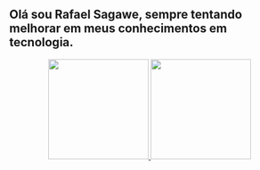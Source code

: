 ## Olá sou Rafael Sagawe, sempre tentando melhorar em meus conhecimentos em tecnologia.

<div align="center">
  <a href="https://github.com/rafaelsagawe">
  <img height="180em" src="https://github-readme-stats.vercel.app/api?username=rafaelsagawe&show_icons=true&theme=dracula&include_all_commits=true&count_private=true"/>
  <img height="180em" src="https://github-readme-stats.vercel.app/api/top-langs/?username=rafaelsagawe&layout=compact&langs_count=7&theme=dracula"/>
</div>


  
<!--
**rafaelsagawe/rafaelsagawe** is a ✨ _special_ ✨ repository because its `README.md` (this file) appears on your GitHub profile.

Here are some ideas to get you started:

- 🔭 I’m currently working on ...
- 🌱 I’m currently learning ...
- 👯 I’m looking to collaborate on ...
- 🤔 I’m looking for help with ...
- 💬 Ask me about ...
- 📫 How to reach me: ...
- 😄 Pronouns: ...
- ⚡ Fun fact: ...
-->
